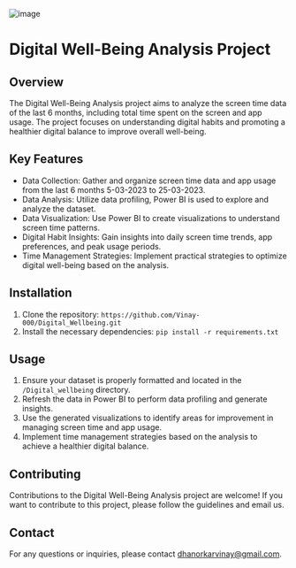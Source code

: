 ![image](https://github.com/Vinay-000/Digital_Wellbeing/assets/56780725/801ec0cd-f4fa-4cad-9967-875ebd5de36b)


# Digital Well-Being Analysis Project

## Overview

The Digital Well-Being Analysis project aims to analyze the screen time data of the last 6 months, including total time spent on the screen and app usage. The project focuses on understanding digital habits and promoting a healthier digital balance to improve overall well-being.

## Key Features

- Data Collection: Gather and organize screen time data and app usage from the last 6 months 5-03-2023 to 25-03-2023.
- Data Analysis: Utilize data profiling, Power BI is used  to explore and analyze the dataset.
- Data Visualization: Use Power BI to create visualizations to understand screen time patterns.
- Digital Habit Insights: Gain insights into daily screen time trends, app preferences, and peak usage periods.
- Time Management Strategies: Implement practical strategies to optimize digital well-being based on the analysis.

## Installation

1. Clone the repository: `https://github.com/Vinay-000/Digital_Wellbeing.git`
2. Install the necessary dependencies: `pip install -r requirements.txt`

## Usage

1. Ensure your dataset is properly formatted and located in the `/Digital_wellbeing` directory.
2. Refresh the data in Power BI to perform data profiling and generate insights.
3. Use the generated visualizations to identify areas for improvement in managing screen time and app usage.
4. Implement time management strategies based on the analysis to achieve a healthier digital balance.



## Contributing

Contributions to the Digital Well-Being Analysis project are welcome! If you want to contribute to this project, please follow the guidelines and email us. 



## Contact

For any questions or inquiries, please contact dhanorkarvinay@gmail.com.
